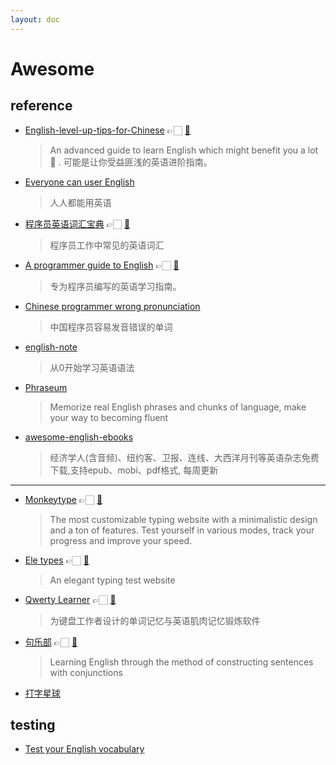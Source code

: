 ```yaml
---
layout: doc
---
```


# Awesome

## reference

- [English-level-up-tips-for-Chinese](https://byoungd.github.io/English-level-up-tips) 👉🏻 [🐙](https://github.com/byoungd/English-level-up-tips-for-Chinese)
    > An advanced guide to learn English which might benefit you a lot 🎉 . 可能是让你受益匪浅的英语进阶指南。
- [Everyone can user English](https://github.com/xiaolai/everyone-can-use-english)
    > 人人都能用英语
- [程序员英语词汇宝典](https://learn-english.dev/) 👉🏻 [🐙](https://github.com/Wei-Xia/most-frequent-technology-english-words) 
    > 程序员工作中常见的英语词汇
- [A programmer guide to English](https://a-programmers-guide-to-english.harryyu.me/) 👉🏻 [🐙](https://github.com/yujiangshui/A-Programmers-Guide-to-English)
    > 专为程序员编写的英语学习指南。
- [Chinese programmer wrong pronunciation](https://github.com/shimohq/chinese-programmer-wrong-pronunciation)
    > 中国程序员容易发音错误的单词
- [english-note](https://github.com/hzpt-inet-club/english-note)
    > 从0开始学习英语语法
- [Phraseum](https://www.phraseum.com/)
    > Memorize real English phrases and chunks of language, make your way to becoming fluent
- [awesome-english-ebooks](https://github.com/hehonghui/awesome-english-ebooks)
    > 经济学人(含音频)、纽约客、卫报、连线、大西洋月刊等英语杂志免费下载,支持epub、mobi、pdf格式, 每周更新
    
------

- [Monkeytype](https://monkeytype.com/) 👉🏻 [🐙](https://github.com/monkeytypegame/monkeytype)
    > The most customizable typing website with a minimalistic design and a ton of features. Test yourself in various modes, track your progress and improve your speed.
- [Ele types](https://www.eletypes.com/) 👉🏻 [🐙](https://github.com/gamer-ai/eletypes-frontend)
    > An elegant typing test website
- [Qwerty Learner](https://qwerty.kaiyi.cool/) 👉🏻 [🐙](https://github.com/Kaiyiwing/qwerty-learner)
    > 为键盘工作者设计的单词记忆与英语肌肉记忆锻炼软件
- [句乐部](https://docs.julebu.co/o) 👉🏻 [🐙](https://github.com/cuixueshe/earthworm)
    > Learning English through the method of constructing sentences with conjunctions
- [打字星球](https://www.type.fun/)

## testing

- [Test your English vocabulary](https://preply.com/en/learn/english/test-your-vocab)